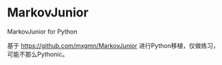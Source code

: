 # MarkovJunior
MarkovJunior for Python

基于 https://github.com/mxgmn/MarkovJunior 进行Python移植，仅做练习，可能不那么Pythonic。

